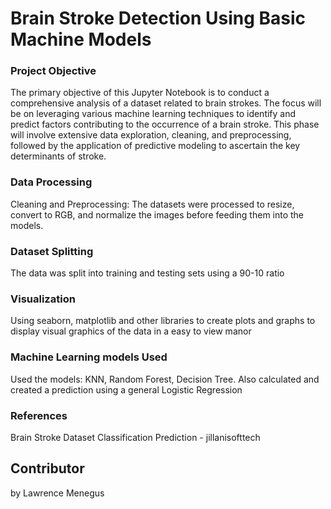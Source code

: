 # Brain Stroke Detection Using Basic Machine Models


### Project Objective
<p> The primary objective of this Jupyter Notebook is to conduct a comprehensive analysis of a dataset related to brain strokes. The focus will be on leveraging various machine learning techniques to identify and predict factors contributing to the occurrence of a brain stroke. This phase will involve extensive data exploration, cleaning, and preprocessing, followed by the application of predictive modeling to ascertain the key determinants of stroke. </p>

### Data Processing
<p> Cleaning and Preprocessing: 
The datasets were processed to resize, convert to RGB, and normalize the images before feeding them into the models.</p>

### Dataset Splitting
<p> The data was split into training and testing sets using a 90-10 ratio </p>

### Visualization 
<p>Using seaborn, matplotlib and other libraries to create plots and graphs to display visual graphics of the data in a easy to view manor</p>

### Machine Learning models Used
<p>Used the models: KNN, Random Forest, Decision Tree. Also calculated and  created a prediction using a general Logistic Regression</p>

### References
<p> Brain Stroke Dataset Classification Prediction - jillanisofttech </p> 

## Contributor 

<p> by Lawrence Menegus </p>
